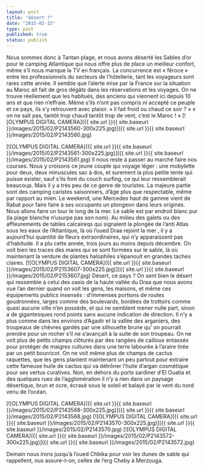 ```yaml
---
layout: post
title: "désert ?"
date: "2015-02-15"
type: post
published: true
status: publish
---
```


Nous sommes donc à Tantan plage, et nous avons déserté les Sables d’or pour le camping Atlantique qui nous offre plus de place un meilleur confort, même s’il nous manque la TV en français. La concurrence est « féroce » entre les professionnels du secteurs de l’hôtellerie, tant les voyageurs sont rares cette année. Il semble que l’alerte mise par la France sur la situation au Maroc ait fait de gros dégâts dans les réservations et les voyages. On ne trouve réellement que les habitués, des anciens qui viennent ici depuis 10 ans et que rien n’effraie. Même s’ils n’ont pas compris ni accepté ce peuple et ce pays, ils s’y retrouvent avec plaisir. « il fait froid ou chaud ce soir ? » « on ne sait pas, tantôt trop chaud tantôt trop de vent, c’est le Maroc ! » [![OLYMPUS DIGITAL CAMERA]({{ site.url }}{{ site.baseurl }}/images/2015/02/P2143560-300x225.jpg)]({{ site.url }}{{ site.baseurl }}/images/2015/02/P2143560.jpg)

[![OLYMPUS DIGITAL CAMERA]({{ site.url }}{{ site.baseurl }}/images/2015/02/P2143561-300x225.jpg)]({{ site.url }}{{ site.baseurl }}/images/2015/02/P2143561.jpg) Il nous reste à passer au marché faire nos courses. Nous y croisons ce jeune couple qui voyage léger : une mobylette pour deux, deux minuscules sac à dos, et surement la plus petite tente qui puisse exister, sauf s’ils font du couch surfing, ce qui leur ressemblerait beaucoup. Mais il y a très peu de ce genre de touristes. La majeure partie sont des camping caristes saisonniers, d’âge plus que respectable, même par rapport au mien. Le weekend, une Mercedes haut de gamme vient de Rabat pour faire faire à ses occupants un plongeon dans leurs origines. Nous allons faire un tour le long de la mer. Le sable est par endroit blanc pur (la plage blanche n’usurpe pas son nom). Au milieu des galets ou des affleurements de tables calcaireqs qui signalent la plongée de l’anti Atlas sous les eaux de l’Atlantique, là où l’oued Draa rejoint la mer , il y a aujourd’hui quantité de fleurs extraordinaires, qui n’y apparaissent pas d’habitude. Il a plu cette année, trois jours au moins depuis décembre. On voit bien les traces des mares qui se sont formées sur le sable, là où maintenant la verdure de plantes halophiles s’épanouit en grandes taches claires. [![OLYMPUS DIGITAL CAMERA]({{ site.url }}{{ site.baseurl }}/images/2015/02/P2153607-300x225.jpg)]({{ site.url }}{{ site.baseurl }}/images/2015/02/P2153607.jpg) Désert, ce pays ? On sent bien le désert qui ressemble à celui des oasis de la haute vallée du Draa que nous avons vue l’an dernier quand on voit les gens, les maisons, et même ces équipements publics insensés : d’immenses portions de routes goudronnées, larges comme des boulevards, bordées de trottoirs comme quasi aucune ville n’en possède, et qui ne semblent mener nulle part, sinon a de gigantesques rond points sans aucune indication de direction. Il n’y a plus comme dans les environs d’Agadir et la vallée des arganiers, des troupeaux de chèvres gardés par une silhouette brune qu’ on pourrait prendre pour un rocher s’il ne s’avançait à la suite de son troupeau. On ne voit plus de petits champs clôturés par des rangées de cailloux entassés pour protéger de maigres cultures dans une terre labourée à l’araire tirée par un petit bourricot. On ne voit même plus de champs de cactus raquettes, que les gens plantent maintenant un peu partout pour extraire cette fameuse huile de cactus qui va détrôner l’huile d’argan cosmétique pour ses vertus curatives. Non, en dehors du ports sardiner d’El Ouatia et des quelques rues de l’agglomération il n’y a rien dans un paysage désertique, brun et ocre, écrasé sous le soleil et balayé par le vent du nord venu de l’océan.

[![OLYMPUS DIGITAL CAMERA]({{ site.url }}{{ site.baseurl }}/images/2015/02/P2143568-300x225.jpg)]({{ site.url }}{{ site.baseurl }}/images/2015/02/P2143568.jpg) [![OLYMPUS DIGITAL CAMERA]({{ site.url }}{{ site.baseurl }}/images/2015/02/P2143570-300x225.jpg)]({{ site.url }}{{ site.baseurl }}/images/2015/02/P2143570.jpg) [![OLYMPUS DIGITAL CAMERA]({{ site.url }}{{ site.baseurl }}/images/2015/02/P2143572-300x225.jpg)]({{ site.url }}{{ site.baseurl }}/images/2015/02/P2143572.jpg)

Demain nous irons jusqu’à l’oued Chbika pour voir les dunes de sable qui rappellent, nus assure-t-on, celles de l’erg Cheby à Merzouga.

